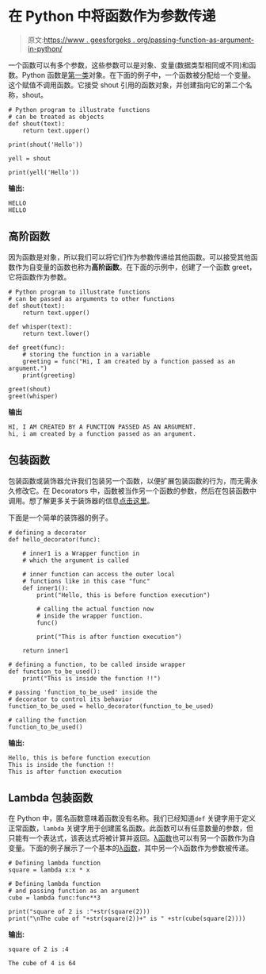 # 在 Python 中将函数作为参数传递

> 原文:[https://www . geesforgeks . org/passing-function-as-argument-in-python/](https://www.geeksforgeeks.org/passing-function-as-an-argument-in-python/)

一个函数可以有多个参数，这些参数可以是对象、变量(数据类型相同或不同)和函数。Python 函数是[第一类](https://www.geeksforgeeks.org/first-class-functions-python/)对象。在下面的例子中，一个函数被分配给一个变量。这个赋值不调用函数。它接受 shout 引用的函数对象，并创建指向它的第二个名称，shout。

```
# Python program to illustrate functions 
# can be treated as objects 
def shout(text): 
    return text.upper() 

print(shout('Hello')) 

yell = shout 

print(yell('Hello')) 
```

**输出:**

```
HELLO
HELLO

```

## 高阶函数

因为函数是对象，所以我们可以将它们作为参数传递给其他函数。可以接受其他函数作为自变量的函数也称为**高阶函数**。在下面的示例中，创建了一个函数 greet，它将函数作为参数。

```
# Python program to illustrate functions 
# can be passed as arguments to other functions 
def shout(text): 
    return text.upper() 

def whisper(text): 
    return text.lower() 

def greet(func): 
    # storing the function in a variable 
    greeting = func("Hi, I am created by a function passed as an argument.") 
    print(greeting)

greet(shout) 
greet(whisper) 
```

**输出**

```
HI, I AM CREATED BY A FUNCTION PASSED AS AN ARGUMENT.
hi, i am created by a function passed as an argument.

```

## 包装函数

包装函数或装饰器允许我们包装另一个函数，以便扩展包装函数的行为，而无需永久修改它。在 Decorators 中，函数被当作另一个函数的参数，然后在包装函数中调用。想了解更多关于装饰器的信息[点击这里](https://www.geeksforgeeks.org/decorators-in-python/)。

下面是一个简单的装饰器的例子。

```
# defining a decorator 
def hello_decorator(func): 

    # inner1 is a Wrapper function in  
    # which the argument is called 

    # inner function can access the outer local 
    # functions like in this case "func" 
    def inner1(): 
        print("Hello, this is before function execution") 

        # calling the actual function now 
        # inside the wrapper function. 
        func() 

        print("This is after function execution") 

    return inner1 

# defining a function, to be called inside wrapper 
def function_to_be_used(): 
    print("This is inside the function !!") 

# passing 'function_to_be_used' inside the 
# decorator to control its behavior 
function_to_be_used = hello_decorator(function_to_be_used) 

# calling the function 
function_to_be_used() 
```

**输出:**

```
Hello, this is before function execution
This is inside the function !!
This is after function execution

```

## Lambda 包装函数

在 Python 中，匿名函数意味着函数没有名称。我们已经知道`def` 关键字用于定义正常函数，`lambda` 关键字用于创建匿名函数。此函数可以有任意数量的参数，但只能有一个表达式，该表达式将被计算并返回。[λ函数](https://www.geeksforgeeks.org/python-lambda-anonymous-functions-filter-map-reduce/)也可以有另一个函数作为自变量。下面的例子展示了一个基本的[λ函数](https://www.geeksforgeeks.org/python-lambda-anonymous-functions-filter-map-reduce/)，其中另一个λ函数作为参数被传递。

```
# Defining lambda function
square = lambda x:x * x

# Defining lambda function
# and passing function as an argument
cube = lambda func:func**3

print("square of 2 is :"+str(square(2)))
print("\nThe cube of "+str(square(2))+" is " +str(cube(square(2))))
```

**输出:**

```
square of 2 is :4

The cube of 4 is 64

```